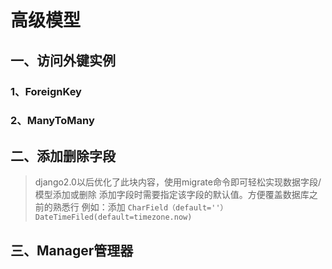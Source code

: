 # 高级模型
## 一、访问外键实例
### 1、ForeignKey

### 2、ManyToMany

## 二、添加删除字段
> django2.0以后优化了此块内容，使用migrate命令即可轻松实现数据字段/模型添加或删除
添加字段时需要指定该字段的默认值。方便覆盖数据库之前的熟悉行
例如：添加
``CharField（default=''）``
``DateTimeFiled(default=timezone.now)``

## 三、Manager管理器